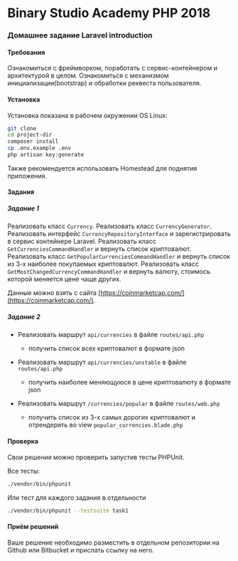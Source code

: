 Binary Studio Academy PHP 2018
====

### Домашнее задание Laravel introduction

#### Требования

Ознакомиться с фреймворком, поработать с сервис-контейнером и архитектурой в целом. 
Ознакомиться с механизмом инициализации(bootstrap) и обработки реквеста пользователя.

#### Установка

Установка показана в рабочем окружении OS Linux:

```bash
git clone 
cd project-dir
composer install
cp .env.example .env
php artisan key:generate
```

Также рекомендуется использовать Homestead для поднятия приложения.

#### Задания

##### Задание 1

Реализовать класс `Currency`.
Реализовать класс `CurrencyGenerator`.
Реализовать интерфейс `CurrencyRepositoryInterface` и зарегистрировать в сервис контейнере Laravel.
Реализовать класс `GetCurrenciesCommandHandler` и вернуть список криптовалют.
Реализовать класс `GetPopularCurrenciesCommandHandler` и вернуть список из 3-х наиболее покупаемых криптовалют.
Реализовать класс `GetMostChangedCurrencyCommandHandler` и вернуть валюту, стоимось которой меняется цене чаще других.

Данные можно взять с сайта [https://coinmarketcap.com/](https://coinmarketcap.com/).

##### Задание 2

* Реализовать маршрут `api/currencies` в файле `routes/api.php` 
    * получить список всех криптовалют в формате json 

* Реализовать маршрут `api/currencies/unstable` в файле `routes/api.php` 
    * получить наиболее меняющуюся в цене криптовалюту в формате json 

* Реализовать маршрут `/currencies/popular` в файле `routes/web.php`
    * получить список из 3-х самых дорогих криптовалют и отрендерить во view `popular_currencies.blade.php` 
 
#### Проверка

Cвои решения можно проверить запустив тесты PHPUnit.

Все тесты:

```bash
./vendor/bin/phpunit
```

Или тест для каждого задания в отдельности  

```bash
./vendor/bin/phpunit --testsuite task1
```

#### Приём решений

Ваше решение необходимо разместить в отдельном репозитории на Github или Bitbucket и прислать ссылку на него.

